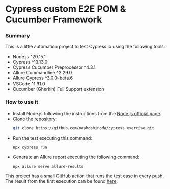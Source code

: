 # Cypress custom E2E POM & Cucumber Framework

### Summary
This is a little automation project to test Cypress.io using the following tools:
* Node.js ^20.15.1
* Cypress ^13.13.0
* Cypress Cucumber Preprocessor ^4.3.1
* Allure Commandline ^2.29.0
* Allure Cypress ^3.0.0-beta.6
* VSCode ^1.91.0
* Cucumber (Gherkin) Full Support extension

### How to use it
* Install Node.js following the instructions from the [Node.js official page](https://nodejs.org/en/download/package-manager).
* Clone the repository:
    ```sh
    git clone https://github.com/nashoshinoda/cypress_exercise.git
    ```
* Run the test executing this command:
    ```sh
    npx cypress run
    ```
* Generate an Allure report executing the following command:
    ```sh
    npx allure serve allure-results
    ```

This project has a small GitHub action that runs the test case in every push. The result from the first execution can be found [here](https://github.com/nashoshinoda/cypress_exercise/actions/runs/9897462338).